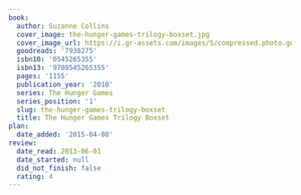 ```yaml
---
book:
  author: Suzanne Collins
  cover_image: the-hunger-games-trilogy-boxset.jpg
  cover_image_url: https://i.gr-assets.com/images/S/compressed.photo.goodreads.com/books/1360094673l/7938275._SX98_.jpg
  goodreads: '7938275'
  isbn10: '0545265355'
  isbn13: '9780545265355'
  pages: '1155'
  publication_year: '2010'
  series: The Hunger Games
  series_position: '1'
  slug: the-hunger-games-trilogy-boxset
  title: The Hunger Games Trilogy Boxset
plan:
  date_added: '2015-04-08'
review:
  date_read: 2013-06-01
  date_started: null
  did_not_finish: false
  rating: 4
---
```


